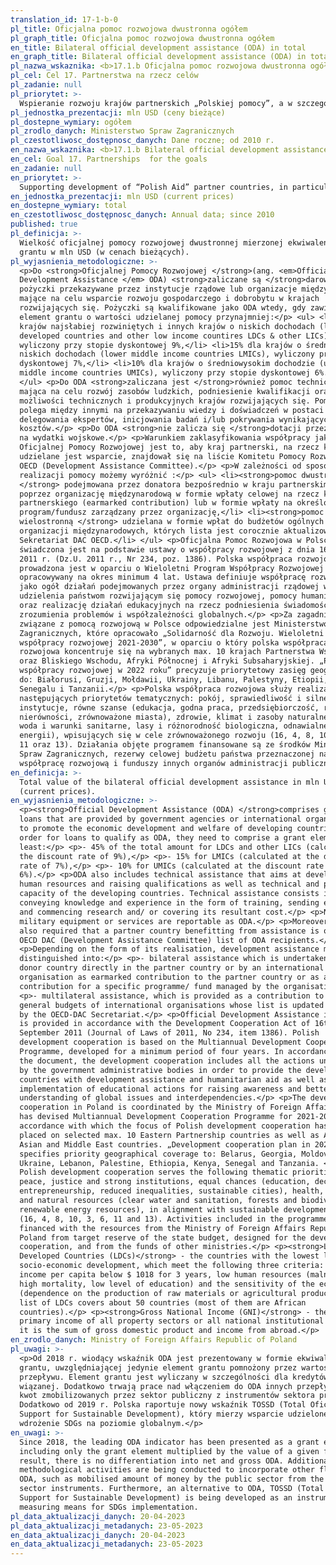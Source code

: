 ```yaml
---
translation_id: 17-1-b-0
pl_title: Oficjalna pomoc rozwojowa dwustronna ogółem
pl_graph_title: Oficjalna pomoc rozwojowa dwustronna ogółem
en_title: Bilateral official development assistance (ODA) in total
en_graph_title: Bilateral official development assistance (ODA) in total
pl_nazwa_wskaznika: <b>17.1.b Oficjalna pomoc rozwojowa dwustronna ogółem</b>
pl_cel: Cel 17. Partnerstwa na rzecz celów
pl_zadanie: null
pl_priorytet: >-
  Wspieranie rozwoju krajów partnerskich „Polskiej pomocy”, a w szczególności krajów priorytetowych (Białoruś, Etiopia, Gruzja, Kenia, Liban, Mołdawia, Palestyna, Senegal, Tanzania i Ukraina)
pl_jednostka_prezentacji: mln USD (ceny bieżące)
pl_dostepne_wymiary: ogółem
pl_zrodlo_danych: Ministerstwo Spraw Zagranicznych
pl_czestotliwosc_dostępnosc_danych: Dane roczne; od 2010 r.
en_nazwa_wskaznika: <b>17.1.b Bilateral official development assistance (ODA) in total</b>
en_cel: Goal 17. Partnerships  for the goals
en_zadanie: null
en_priorytet: >-
  Supporting development of “Polish Aid” partner countries, in particular priority countries (Belarus, Ethiopia, Georgia, Kenya, Lebanon, Moldova, Palestine, Senegal, Tanzania and Ukraine)
en_jednostka_prezentacji: mln USD (current prices)
en_dostepne_wymiary: total
en_czestotliwosc_dostępnosc_danych: Annual data; since 2010
published: true
pl_definicja: >-
  Wielkość oficjalnej pomocy rozwojowej dwustronnej mierzonej ekwiwalentem
  grantu w mln USD (w cenach bieżących).
pl_wyjasnienia_metodologiczne: >-
  <p>Do <strong>Oficjalnej Pomocy Rozwojowej </strong>(ang. <em>Official
  Development Assistance </em> ODA) <strong>zaliczane są </strong>darowizny i
  pożyczki przekazywane przez instytucje rządowe lub organizacje międzynarodowe,
  mające na celu wsparcie rozwoju gospodarczego i dobrobytu w krajach
  rozwijających się. Pożyczki są kwalifikowane jako ODA wtedy, gdy zawierają
  element grantu o wartości udzielanej pomocy przynajmniej:</p> <ul> <li>45% dla
  krajów najsłabiej rozwiniętych i innych krajów o niskich dochodach (least
  developed countries and other low income countires LDCs & other LICs),
  wyliczony przy stopie dyskontowej 9%,</li> <li>15% dla krajów o średnich i
  niskich dochodach (lower middle income countries LMICs), wyliczony przy stopie
  dyskontowej 7%,</li> <li>10% dla krajów o średniowysokim dochodzie (upper
  middle income countries UMICs), wyliczony przy stopie dyskontowej 6%.</li>
  </ul> <p>Do ODA <strong>zaliczana jest </strong>również pomoc techniczna,
  mająca na celu rozwój zasobów ludzkich, podniesienie kwalifikacji oraz
  możliwości technicznych i produkcyjnych krajów rozwijających się. Pomoc ta
  polega między innymi na przekazywaniu wiedzy i doświadczeń w postaci szkoleń,
  delegowania ekspertów, inicjowania badań i/lub pokrywania wynikających z tego
  kosztów.</p> <p>Do ODA <strong>nie zalicza się </strong>dotacji przeznaczonych
  na wydatki wojskowe.</p> <p>Warunkiem zaklasyfikowania współpracy jako
  Oficjalnej Pomocy Rozwojowej jest to, aby kraj partnerski, na rzecz którego
  udzielane jest wsparcie, znajdował się na liście Komitetu Pomocy Rozwojowej
  OECD (Development Assistance Committee).</p> <p>W zależności od sposobu
  realizacji pomocy możemy wyróżnić :</p> <ul> <li><strong>pomoc dwustronną
  </strong> podejmowana przez donatora bezpośrednio w kraju partnerskim bądź
  poprzez organizację międzynarodową w formie wpłaty celowej na rzecz kraju
  partnerskiego (earmarked contribution) lub w formie wpłaty na określony
  program/fundusz zarządzany przez organizację,</li> <li><strong>pomoc
  wielostronną </strong> udzielana w formie wpłat do budżetów ogólnych
  organizacji międzynarodowych, których lista jest corocznie aktualizowana przez
  Sekretariat DAC OECD.</li> </ul> <p>Oficjalna Pomoc Rozwojowa w Polsce
  świadczona jest na podstawie ustawy o współpracy rozwojowej z dnia 16 września
  2011 r. (Dz.U. 2011 r., Nr 234, poz. 1386). Polska współpraca rozwojowa
  prowadzona jest w oparciu o Wieloletni Program Współpracy Rozwojowej
  opracowywany na okres minimum 4 lat. Ustawa definiuje współpracę rozwojową
  jako ogół działań podejmowanych przez organy administracji rządowej w celu
  udzielenia państwom rozwijającym się pomocy rozwojowej, pomocy humanitarnej
  oraz realizację działań edukacyjnych na rzecz podniesienia świadomości i
  zrozumienia problemów i współzależności globalnych.</p> <p>Za zagadnienia
  związane z pomocą rozwojową w Polsce odpowiedzialne jest Ministerstwo Spraw
  Zagranicznych, które opracowało „Solidarność dla Rozwoju. Wieloletni program
  współpracy rozwojowej 2021-2030”, w oparciu o który polska współpraca
  rozwojowa koncentruje się na wybranych max. 10 krajach Partnerstwa Wschodniego
  oraz Bliskiego Wschodu, Afryki Północnej i Afryki Subsaharyjskiej. „Plan
  współpracy rozwojowej w 2022 roku” precyzuje priorytetowy zasięg geograficzny
  do: Białorusi, Gruzji, Mołdawii, Ukrainy, Libanu, Palestyny, Etiopii, Kenii,
  Senegalu i Tanzanii.</p> <p>Polska współpraca rozwojowa służy realizacji
  następujących priorytetów tematycznych: pokój, sprawiedliwość i silne
  instytucje, równe szanse (edukacja, godna praca, przedsiębiorczość, redukcja
  nierówności, zrównoważone miasta), zdrowie, klimat i zasoby naturalne (czysta
  woda i warunki sanitarne, lasy i różnorodność biologiczna, odnawialne źródła
  energii), wpisujących się w cele zrównoważonego rozwoju (16, 4, 8, 10, 3, 6,
  11 oraz 13). Działania objęte programem finansowane są ze środków Ministerstwa
  Spraw Zagranicznych, rezerwy celowej budżetu państwa przeznaczonej na
  współpracę rozwojową i funduszy innych organów administracji publicznej.</p>
en_definicja: >-
  Total value of the bilateral official development assistance in mln USD
  (current prices).
en_wyjasnienia_metodologiczne: >-
  <p><strong>Official Development Assistance (ODA) </strong>comprises grants and
  loans that are provided by government agencies or international organizations
  to promote the economic development and welfare of developing countries. In
  order for loans to qualify as ODA, they need to comprise a grant element of at
  least:</p> <p>- 45% of the total amount for LDCs and other LICs (calculated at
  the discount rate of 9%),</p> <p>- 15% for LMICs (calculated at the discount
  rate of 7%),</p> <p>- 10% for UMICs (calculated at the discount rate of
  6%).</p> <p>ODA also includes technical assistance that aims at developing
  human resources and raising qualifications as well as technical and productive
  capacity of the developing countries. Technical assistance consists in, i. a.,
  conveying knowledge and experience in the form of training, sending experts
  and commencing research and/ or covering its resultant cost.</p> <p>No
  military equipment or services are reportable as ODA.</p> <p>Moreover, it is
  also required that a partner country benefitting from assistance is on the
  OECD DAC (Development Assistance Committee) list of ODA recipients.</p>
  <p>Depending on the form of its realisation, development assistance might be
  distinguished into:</p> <p>- bilateral assistance which is undertaken by the
  donor country directly in the partner country or by an international
  organisation as earmarked contribution to the partner country or as a
  contribution for a specific programme/ fund managed by the organisation,</p>
  <p>- multilateral assistance, which is provided as a contribution to the
  general budgets of international organisations whose list is updated annually
  by the OECD-DAC Secretariat.</p> <p>Official Development Assistance in Poland
  is provided in accordance with the Development Cooperation Act of 16th
  September 2011 (Journal of Laws of 2011, No 234, item 1386). Polish
  development cooperation is based on the Multiannual Development Cooperation
  Programme, developed for a minimum period of four years. In accordance with
  the document, the development cooperation includes all the actions undertaken
  by the government administrative bodies in order to provide the developing
  countries with development assistance and humanitarian aid as well as the
  implementation of educational actions for raising awareness and better
  understanding of global issues and interdependencies.</p> <p>The development
  cooperation in Poland is coordinated by the Ministry of Foreign Affairs that
  has devised Multiannual Development Cooperation Programme for 2021-2030 in
  accordance with which the focus of Polish development cooperation has been
  placed on selected max. 10 Eastern Partnership countries as well as African,
  Asian and Middle East countries. „Development cooperation plan in 2021”
  specifies priority geographical coverage to: Belarus, Georgia, Moldova,
  Ukraine, Lebanon, Palestine, Ethiopia, Kenya, Senegal and Tanzania. </p><p>
  Polish development cooperation serves the following thematic priorities:
  peace, justice and strong institutions, equal chances (education, decent work,
  entrepreneurship, reduced inequalities, sustainable cities), health, climate
  and natural resources (clear water and sanitation, forests and biodiversity,
  renewable energy resources), in alignment with sustainable development goals
  (16, 4, 8, 10, 3, 6, 11 and 13). Activities included in the programme are
  financed with the resources from the Ministry of Foreign Affairs Republic of
  Poland from target reserve of the state budget, designed for the development
  cooperation, and from the funds of other ministries.</p> <p><strong>Least
  Developed Countries (LDCs)</strong> - the countries with the lowest levels of
  socio-economic development, which meet the following three criteria: average
  income per capita below $ 1018 for 3 years, low human resources (malnutrition,
  high mortality, low level of education) and the sensitivity of the economy
  (dependence on the production of raw materials or agricultural products). The
  list of LDCs covers about 50 countries (most of them are African
  countries).</p> <p><strong>Gross National Income (GNI)</strong> - the gross
  primary income of all property sectors or all national institutional sectors
  it is the sum of gross domestic product and income from abroad.</p>
en_zrodlo_danych: Ministry of Foreign Affairs Republic of Poland
pl_uwagi: >-
  <p>Od 2018 r. wiodący wskaźnik ODA jest prezentowany w formie ekwiwalentu
  grantu, uwzględniającej jedynie element grantu pomnożony przez wartość danego
  przepływu. Element grantu jest wyliczany w szczególności dla kredytów pomocy
  wiązanej. Dodatkowo trwają prace nad włączeniem do ODA innych przepływów, np.
  kwot zmobilizowanych przez sektor publiczny z instrumentów sektora prywatnego.
  Dodatkowo od 2019 r. Polska raportuje nowy wskaźnik TOSSD (Total Oficial
  Support for Sustainable Development), który mierzy wsparcie udzielone  na
  wdrożenie SDGs na poziomie globalnym.</p>
en_uwagi: >-
  Since 2018, the leading ODA indicator has been presented as a grant equivalent
  including only the grant element multiplied by the value of a given flow. As a
  result, there is no differentiation into net and gross ODA. Additionally, some
  methodological activities are being conducted to incorporate other flows into
  ODA, such as mobilised amount of money by the public sector from the private
  sector instruments. Furthermore, an alternative to ODA, TOSSD (Total Official
  Support for Sustainable Development) is being developed as an instrument for
  measuring means for SDGs implementation.
pl_data_aktualizacji_danych: 20-04-2023
pl_data_aktualizacji_metadanych: 23-05-2023
en_data_aktualizacji_danych: 20-04-2023
en_data_aktualizacji_metadanych: 23-05-2023
---
```

